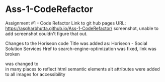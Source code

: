 # Ass-1-CodeRefactor

Assignment #1 - Code Refactor
Link to git hub pages URL: https://asgharbhutta.github.io/Ass-1-CodeRefactor/
screenshot, unable to add screenshot couldn't figure that out.

Changes to the Horiseon code
Title was added as: Horiseon - Social Solution Services
Href to search-engine-optimization was fixed, link was broken
<div> was changed to <article> in many places to reflect html semantic elements
alt attributes were added to all images for accessibility
  
